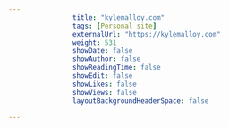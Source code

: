 ---
                title: "kylemalloy.com"
                tags: [Personal site]
                externalUrl: "https://kylemalloy.com"
                weight: 531
                showDate: false
                showAuthor: false
                showReadingTime: false
                showEdit: false
                showLikes: false
                showViews: false
                layoutBackgroundHeaderSpace: false
                ---
